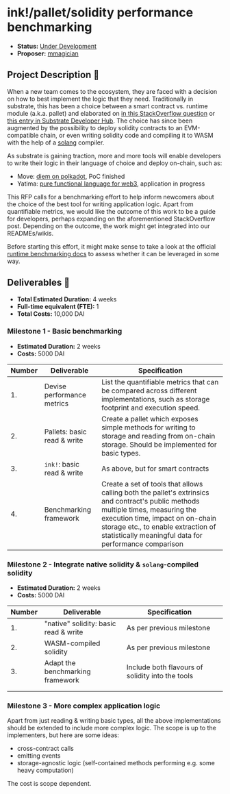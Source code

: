 # ink!/pallet/solidity performance benchmarking

- **Status:** [Under Development](https://github.com/w3f/Grants-Program/blob/master/applications/ink-pallet-benchmarking.md)
- **Proposer:** [mmagician](https://github.com/mmagician)


## Project Description :page_facing_up:

When a new team comes to the ecosystem, they are faced with a decision on how to best implement the logic that they need.
Traditionally in substrate, this has been a choice between a smart contract vs. runtime module (a.k.a. pallet) and elaborated on [in this StackOverflow question](https://stackoverflow.com/questions/56040779/when-should-i-build-a-substrate-runtime-module-versus-a-substrate-smart-contract) or [this entry in Substrate Developer Hub](https://substrate.dev/docs/en/knowledgebase/smart-contracts/#smart-contracts-vs-runtime-development). The choice has since been augmented by the possibility to deploy solidity contracts to an EVM-compatible chain, or even writing solidity code and compiling it to WASM with the help of a [solang](https://solang.readthedocs.io/en/latest) compiler.

As substrate is gaining traction, more and more tools will enable developers to write their logic in their language of choice and deploy on-chain, such as:

- Move: [diem on polkadot](https://docs.pontem.network), PoC finished
- Yatima: [pure functional language for web3](https://github.com/w3f/Open-Grants-Program/pull/463), application in progress

This RFP calls for a benchmarking effort to help inform newcomers about the choice of the best tool for writing application logic.
Apart from quantifiable metrics, we would like the outcome of this work to be a guide for developers, perhaps expanding on the aforementioned StackOverflow post. Depending on the outcome, the work might get integrated into our READMEs/wikis.

Before starting this effort, it might make sense to take a look at the official [runtime benchmarking docs](https://substrate.dev/docs/en/knowledgebase/runtime/benchmarking) to assess whether it can be leveraged in some way.

## Deliverables :nut_and_bolt:

- **Total Estimated Duration:** 4 weeks
- **Full-time equivalent (FTE):** 1
- **Total Costs:** 10,000 DAI

### Milestone 1 - Basic benchmarking

- **Estimated Duration:** 2 weeks
- **Costs:** 5000 DAI


| Number | Deliverable                | Specification                                                                                                                                                                                                                                                                       |
|--------|----------------------------|-------------------------------------------------------------------------------------------------------------------------------------------------------------------------------------------------------------------------------------------------------------------------------------|
|     1. | Devise performance metrics | List the quantifiable metrics that can be compared across different implementations, such as storage footprint and execution speed.                                                                                                                                                   |
|     2. | Pallets: basic read & write | Create a pallet which exposes simple methods for writing to storage and reading from on-chain storage. Should be implemented for basic types.                                                                                                                                           |
|     3. | `ink!`: basic read & write | As above, but for smart contracts                                                                                                                                                                                                                                                       |
|     4. | Benchmarking framework     | Create a set of tools that allows calling both the pallet's extrinsics and contract's public methods multiple times, measuring the execution time, impact on on-chain storage etc., to enable extraction of statistically meaningful data for performance comparison |

### Milestone 2 - Integrate native solidity & `solang`-compiled solidity

- **Estimated Duration:** 2 weeks
- **Costs:** 5000 DAI

| Number | Deliverable                           | Specification                                    |   |
|--------|---------------------------------------|--------------------------------------------------|---|
|     1. | "native" solidity: basic read & write | As per previous milestone                        |   |
|     2. | WASM-compiled solidity                | As per previous milestone                        |   |
|     3. | Adapt the benchmarking framework      | Include both flavours of solidity into the tools |   |
|        |                                       |                                                  |   |
|        |                                       |                                                  |   |

### Milestone 3 - More complex application logic

Apart from just reading & writing basic types, all the above implementations should be extended to include more complex logic. The scope is up to the implementers, but here are some ideas:

- cross-contract calls
- emitting events
- storage-agnostic logic (self-contained methods performing e.g. some heavy computation)

The cost is scope dependent.

